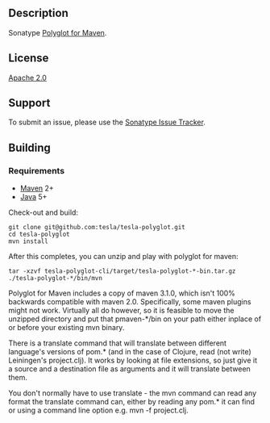 Description
-----------

Sonatype [Polyglot for Maven](http://polyglot.sonatype.org/).

License
-------

[Apache 2.0](http://www.apache.org/licenses/LICENSE-2.0.html)

Support
-------

To submit an issue, please use the [Sonatype Issue Tracker](https://issues.sonatype.org/browse/PMAVEN).

Building
--------

### Requirements

* [Maven](http://maven.apache.org) 2+
* [Java](http://java.sun.com/) 5+

Check-out and build:

    git clone git@github.com:tesla/tesla-polyglot.git
    cd tesla-polyglot
    mvn install

After this completes, you can unzip and play with polyglot for maven:

    tar -xzvf tesla-polyglot-cli/target/tesla-polyglot-*-bin.tar.gz
    ./tesla-polyglot-*/bin/mvn

Polyglot for Maven includes a copy of maven 3.1.0, which isn't 100% backwards compatible
with maven 2.0. Specifically, some maven plugins might not work. Virtually all do however, so
it is feasible to move the unzipped directory and put that pmaven-*/bin on your path either
inplace of or before your existing mvn binary.

There is a translate command that will translate between different language's versions of pom.*
(and in the case of Clojure, read (not write) Leiningen's project.clj). It works by looking at
file extensions, so just give it a source and a destination file as arguments and it will translate
between them.

You don't normally have to use translate - the mvn command can read any format the translate command can,
either by reading any pom.* it can find or using a command line option e.g. mvn -f project.clj.
